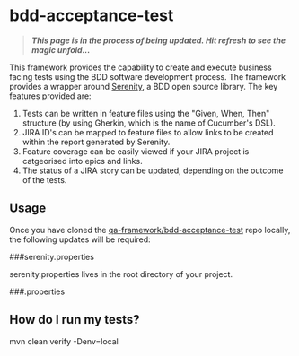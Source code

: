 bdd-acceptance-test
===================

> ***This page is in the process of being updated. Hit refresh to see the magic unfold...***

This framework provides the capability to create and execute business facing tests using the BDD software development process. The framework provides a wrapper around [Serenity](http://www.thucydides.info), a BDD open source library. The key features provided are:

1. Tests can be written in feature files using the "Given, When, Then" structure (by using Gherkin, which is the name of Cucumber's DSL).
2. JIRA ID's can be mapped to feature files to allow links to be created within the report generated by Serenity.
3. Feature coverage can be easily viewed if your JIRA project is catgeorised into epics and links.
4. The status of a JIRA story can be updated, depending on the outcome of the tests.


Usage
-----

Once you have cloned the [qa-framework/bdd-acceptance-test](https://gitlab.com/qa-framework/bdd-acceptance-test) repo locally, the following updates will be required:


###serenity.properties

serenity.properties lives in the root directory of your project.

###<env>.properties


How do I run my tests?
----------------------
mvn clean verify -Denv=local